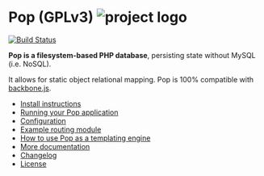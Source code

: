 # Pop (GPLv3) ![project logo](http://www.ohai.ca/images/poplogo.jpg)

[![Build Status](https://secure.travis-ci.org/1337/pop.png?branch=master)](http://travis-ci.org/1337/pop)

**Pop is a filesystem-based PHP database**, persisting state without MySQL (i.e. NoSQL).

It allows for static object relational mapping.
Pop is 100% compatible with [backbone.js](http://documentcloud.github.com/backbone/).

* [Install instructions](INSTALLING.md)
* [Running your Pop application](docs/routing.md)
* [Configuration](docs/settings.md)
* [Example routing module](examples/)
* [How to use Pop as a templating engine](docs/templating.md)
* [More documentation](docs/)
* [Changelog](CHANGELOG.md)
* [License](LICENSE)